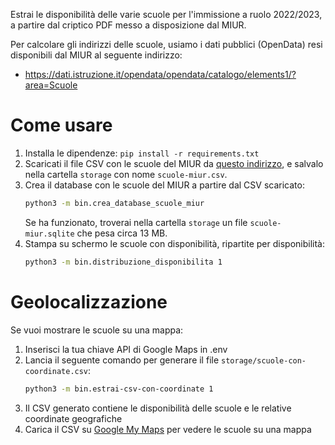 Estrai le disponibilità delle varie scuole per l'immissione a ruolo 2022/2023, a partire dal criptico PDF messo a disposizione dal MIUR.

Per calcolare gli indirizzi delle scuole, usiamo i dati pubblici (OpenData) resi disponibili dal MIUR al seguente indirizzo:

- https://dati.istruzione.it/opendata/opendata/catalogo/elements1/?area=Scuole

# Come usare

1. Installa le dipendenze: `pip install -r requirements.txt`
2. Scaricati il file CSV con le scuole del MIUR da [questo indirizzo](https://dati.istruzione.it/opendata/opendata/catalogo/elements1/SCUANAGRAFESTAT20222320220901.csv), e salvalo nella cartella `storage` con nome `scuole-miur.csv`.
3. Crea il database con le scuole del MIUR a partire dal CSV scaricato:
   ```bash
   python3 -m bin.crea_database_scuole_miur
   ```
   Se ha funzionato, troverai nella cartella `storage` un file `scuole-miur.sqlite` che pesa circa 13 MB.
4. Stampa su schermo le scuole con disponibilità, ripartite per disponibilità:
   ```bash
   python3 -m bin.distribuzione_disponibilita 1
   ```

# Geolocalizzazione

Se vuoi mostrare le scuole su una mappa:

1. Inserisci la tua chiave API di Google Maps in .env
2. Lancia il seguente comando per generare il file `storage/scuole-con-coordinate.csv`:
   ```bash
   python3 -m bin.estrai-csv-con-coordinate 1
   ```
3. Il CSV generato contiene le disponibilità delle scuole e le relative coordinate geografiche
4. Carica il CSV su [Google My Maps](https://mymaps.google.com/) per vedere le scuole su una mappa

